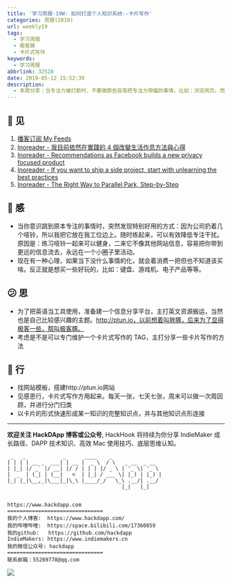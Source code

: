 ```yaml
---
title: '学习周报-19W: 如何打造个人知识系统--卡片写作'
categories: 周报(2019)
url: weekly19
tags:
  - 学习周报
  - 极客豚
  - 卡片式写作
keywords:
  - 学习周报
abbrlink: 32528
date: 2019-05-12 15:52:39
description:
  - 本周分享：当专注力被打断时，不要做那些容易把专注力带偏的事情，比如：浏览网页。而应该尝试一些不容易引发联想思维的事情，比如尝试做几组哑铃，或者如果累了可以选择小睡一会儿。
---
```


## 👀️ 见

1. [播客订阅 My Feeds](https://feedburner.google.com/fb/a/myfeeds)
2. [Inoreader - 我目前依然在實踐的 4 個改變生活作息方法與心得](https://www.inoreader.com/article/3a9c6e7efb04b8f8-4)
3. [Inoreader - Recommendations as Facebook builds a new privacy focused product](https://www.inoreader.com/article/3a9c6e790a493ff6-recommendations-as-facebook-builds-a-new-privacy-focused-product)
4. [Inoreader - If you want to ship a side project, start with unlearning the best practices](https://www.inoreader.com/article/3a9c6e790a999a50-if-you-want-to-ship-a-side-project-start-with-unlearning-the-best-practices)
5. [Inoreader - The Right Way to Parallel Park, Step-by-Step](https://www.inoreader.com/article/3a9c6e7909d6c4c7-the-right-way-to-parallel-park-step-by-step)

## 🌱 感

- 当你意识跳到原本专注的事情时，突然发现特别好用的方式：因为公司扔着几个哑铃，所以我把它放在我工位边上。随时练起来，可以有效降低专注干扰。原因是：练习哑铃一起来可以健身，二来它不像其他网站信息，容易把你带到更远的信息流去，永远在一个小圈子里活动。
- 现在有一种心理，如果当下没什么事情的化，就会着消费一把但也不知道该买啥。反正就是想买一些好玩的，比如：键盘、游戏机、电子产品等等。

## 😕️ 思

- 为了把英语当工具使用，准备建一个信息分享平台，主打英文资源搬运，当然也是自己比较感兴趣的主题。http://ptun.io，以前想着叫胖豚，后来为了显得极客一些，帮叫极客豚。
- 考虑是不是可以专门维护一个卡片式写作的 TAG，主打分享一些卡片写作的方法

## 👟 行

- 找网站模板，搭建http://ptun.io网站
- 见感思行，卡片式写作方用起来。每天一张，七天七张，周末可以做一次周回顾，并进行分门归类
- 以卡片的形式快速形成某一知识的完整知识点，并与其他知识点形连接

---

**欢迎关注 HackDApp 博客或公众号**, HackHook 将持续为你分享 IndieMaker 成长路径、DAPP 技术知识、高效 Mac 使用技巧、底层思维认知。

```
 _   _            _      ____    _
| | | | __ _  ___| | __ |  _ \  / \   _ __  _ __
| |_| |/ _` |/ __| |/ / | | | |/ _ \ | '_ \| '_ \
|  _  | (_| | (__|   <  | |_| / ___ \| |_) | |_) |
|_| |_|\__,_|\___|_|\_\ |____/_/   \_\ .__/| .__/
                                     |_|   |_|


https://www.hackdapp.com
===============================
我的个人博客:  https://www.hackdapp.com/
我的哔哩哔哩:  https://space.bilibili.com/17360859
我的github:   https://github.com/hackdapp
IndieMakers: https://www.indiemakers.cn
我的微信公众号: hackdapp
===============================
联系邮箱：55269778@qq.com
```

![](http://cdn.hackdapp.com/2019-04-03-mysign.jpg)
